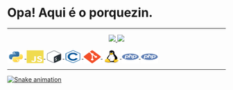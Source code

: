 # Opa! Aqui é o porquezin.

---

<div align="center">
  <a href="https://github.com/porquezin">
  <img height="165em" src="https://github-readme-stats.vercel.app/api?username=porquezin&show_icons=true&theme=radical&include_all_commits=true&count_private=true"/>
  <img height="165em" src="https://github-readme-stats.vercel.app/api/top-langs/?username=porquezin&layout=compact&langs_count=7&theme=radical"/>
</div>

<div style="display: inline_block"><br>
  <img align="center" alt="pqzin-Python" height="30" width="40" src="https://raw.githubusercontent.com/devicons/devicon/master/icons/python/python-original.svg">
  <img align="center" alt="pqzin-Js" height="30" width="40" src="https://raw.githubusercontent.com/devicons/devicon/master/icons/javascript/javascript-plain.svg">
  <img align="center" alt="pqzin-bash" height="30" width="40" src="https://raw.githubusercontent.com/devicons/devicon/master/icons/bash/bash-original.svg">
  <img align="center" alt="pqzin-C" height="30" width="40" src="https://raw.githubusercontent.com/devicons/devicon/master/icons/c/c-line.svg">
  <img align="center" alt="pqzin-git" height="30" width="40" src="https://raw.githubusercontent.com/devicons/devicon/master/icons/git/git-original.svg">
  <img align="center" alt="pqzin-linux" height="30" width="40" src="https://raw.githubusercontent.com/devicons/devicon/master/icons/linux/linux-original.svg">
  <img align="center" alt="pqzin-php" height="30" width="40" src="https://raw.githubusercontent.com/devicons/devicon/master/icons/php/php-plain.svg">
  <img align="center" alt="pqzin-php" height="30" width="40" src="https://raw.githubusercontent.com/devicons/devicon/master/icons/php/php-plain.svg">
  </div>
  
  ---
  
 ![Snake animation](https://github.com/porquezin/porquezin/blob/output/github-contribution-grid-snake.svg)
